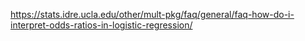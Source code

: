 https://stats.idre.ucla.edu/other/mult-pkg/faq/general/faq-how-do-i-interpret-odds-ratios-in-logistic-regression/
